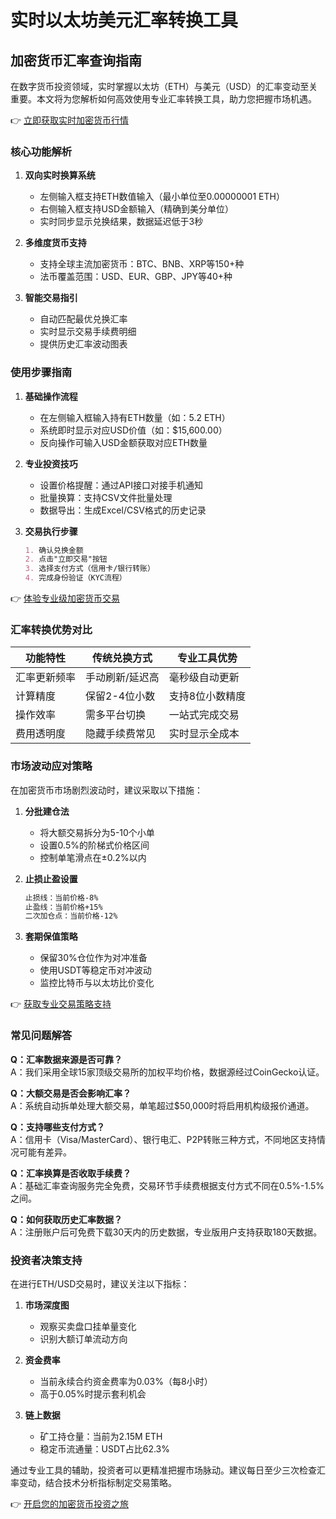 # 实时以太坊美元汇率转换工具

## 加密货币汇率查询指南

在数字货币投资领域，实时掌握以太坊（ETH）与美元（USD）的汇率变动至关重要。本文将为您解析如何高效使用专业汇率转换工具，助力您把握市场机遇。

👉 [立即获取实时加密货币行情](https://bit.ly/okx_welcome)

### 核心功能解析

1. **双向实时换算系统**
   - 左侧输入框支持ETH数值输入（最小单位至0.00000001 ETH）
   - 右侧输入框支持USD金额输入（精确到美分单位）
   - 实时同步显示兑换结果，数据延迟低于3秒

2. **多维度货币支持**
   - 支持全球主流加密货币：BTC、BNB、XRP等150+种
   - 法币覆盖范围：USD、EUR、GBP、JPY等40+种

3. **智能交易指引**
   - 自动匹配最优兑换汇率
   - 实时显示交易手续费明细
   - 提供历史汇率波动图表

### 使用步骤指南

1. **基础操作流程**
   - 在左侧输入框输入持有ETH数量（如：5.2 ETH）
   - 系统即时显示对应USD价值（如：$15,600.00）
   - 反向操作可输入USD金额获取对应ETH数量

2. **专业投资技巧**
   - 设置价格提醒：通过API接口对接手机通知
   - 批量换算：支持CSV文件批量处理
   - 数据导出：生成Excel/CSV格式的历史记录

3. **交易执行步骤**
   ```markdown
   1. 确认兑换金额
   2. 点击"立即交易"按钮
   3. 选择支付方式（信用卡/银行转账）
   4. 完成身份验证（KYC流程）
   ```

👉 [体验专业级加密货币交易](https://bit.ly/okx_welcome)

### 汇率转换优势对比

| 功能特性        | 传统兑换方式       | 专业工具优势        |
|-----------------|--------------------|---------------------|
| 汇率更新频率    | 手动刷新/延迟高    | 毫秒级自动更新      |
| 计算精度        | 保留2-4位小数      | 支持8位小数精度     |
| 操作效率        | 需多平台切换       | 一站式完成交易      |
| 费用透明度      | 隐藏手续费常见     | 实时显示全成本      |

### 市场波动应对策略

在加密货币市场剧烈波动时，建议采取以下措施：

1. **分批建仓法**
   - 将大额交易拆分为5-10个小单
   - 设置0.5%的阶梯式价格区间
   - 控制单笔滑点在±0.2%以内

2. **止损止盈设置**
   ```markdown
   止损线：当前价格-8%
   止盈线：当前价格+15%
   二次加仓点：当前价格-12%
   ```

3. **套期保值策略**
   - 保留30%仓位作为对冲准备
   - 使用USDT等稳定币对冲波动
   - 监控比特币与以太坊比价变化

👉 [获取专业交易策略支持](https://bit.ly/okx_welcome)

### 常见问题解答

**Q：汇率数据来源是否可靠？**  
A：我们采用全球15家顶级交易所的加权平均价格，数据源经过CoinGecko认证。

**Q：大额交易是否会影响汇率？**  
A：系统自动拆单处理大额交易，单笔超过$50,000时将启用机构级报价通道。

**Q：支持哪些支付方式？**  
A：信用卡（Visa/MasterCard）、银行电汇、P2P转账三种方式，不同地区支持情况可能有差异。

**Q：汇率换算是否收取手续费？**  
A：基础汇率查询服务完全免费，交易环节手续费根据支付方式不同在0.5%-1.5%之间。

**Q：如何获取历史汇率数据？**  
A：注册账户后可免费下载30天内的历史数据，专业版用户支持获取180天数据。

### 投资者决策支持

在进行ETH/USD交易时，建议关注以下指标：

1. **市场深度图**
   - 观察买卖盘口挂单量变化
   - 识别大额订单流动方向

2. **资金费率**
   - 当前永续合约资金费率为0.03%（每8小时）
   - 高于0.05%时提示套利机会

3. **链上数据**
   - 矿工持仓量：当前为2.15M ETH
   - 稳定币流通量：USDT占比62.3%

通过专业工具的辅助，投资者可以更精准把握市场脉动。建议每日至少三次检查汇率变动，结合技术分析指标制定交易策略。

👉 [开启您的加密货币投资之旅](https://bit.ly/okx_welcome)